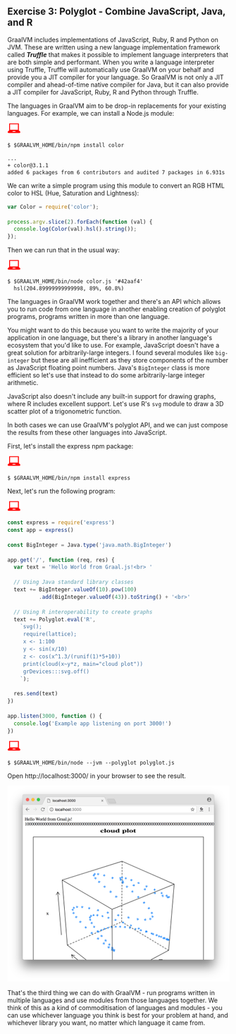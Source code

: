 ## Exercise 3: Polyglot - Combine JavaScript, Java, and R

GraalVM includes implementations of JavaScript, Ruby, R and Python on JVM. These are written using a new language implementation framework called
_**Truffle**_ that makes it possible to implement language interpreters that are
both simple and performant. When you write a language interpreter using
Truffle, Truffle will automatically use GraalVM on your behalf and provide you a JIT
compiler for your language. So GraalVM is not only a JIT compiler and
ahead-of-time native compiler for Java, but it can also provide a JIT compiler for
JavaScript, Ruby, R and Python through Truffle.

The languages in GraalVM aim to be drop-in replacements for your existing
languages. For example, we can install a Node.js module:

![user input](../images/userinput.png)

`$ $GRAALVM_HOME/bin/npm install color`

```
...
+ color@3.1.1
added 6 packages from 6 contributors and audited 7 packages in 6.931s
```

We can write a simple program using this module to convert an RGB HTML color to
HSL (Hue, Saturation and Lightness):

```javascript
var Color = require('color');

process.argv.slice(2).forEach(function (val) {
  console.log(Color(val).hsl().string());
});
```

Then we can run that in the usual way:

![user input](../images/userinput.png)

```
$ $GRAALVM_HOME/bin/node color.js '#42aaf4'
  hsl(204.89999999999998, 89%, 60.8%)
```

The languages in GraalVM work together and there's an API which allows you to run code
from one language in another enabling creation of polyglot programs, programs
written in more than one language.

You might want to do this because you want to write the majority of your application in one language, but there's a library in another language's ecosystem that you'd like to use. For example, JavaScript doesn't have a great solution for arbitrarily-large integers. I found several modules like `big-integer` but these are all inefficient as they store components of the number as JavaScript floating point numbers. Java's `BigInteger` class is more efficient so let's use that instead to do some arbitrarily-large integer arithmetic.

JavaScript also doesn't include any built-in support for drawing graphs, where R includes excellent support. Let's use R's `svg` module to draw a 3D scatter plot of a trigonometric function.

In both cases we can use GraalVM's polyglot API, and we can just compose the results from these other languages into JavaScript.

First, let's install the express npm package:

![user input](../images/userinput.png)

`$ $GRAALVM_HOME/bin/npm install express`

Next, let's run the following program:

![user input](../images/userinput.png)

```js
const express = require('express')
const app = express()

const BigInteger = Java.type('java.math.BigInteger')

app.get('/', function (req, res) {
  var text = 'Hello World from Graal.js!<br> '

  // Using Java standard library classes
  text += BigInteger.valueOf(10).pow(100)
          .add(BigInteger.valueOf(43)).toString() + '<br>'

  // Using R interoperability to create graphs
  text += Polyglot.eval('R',
    `svg();
     require(lattice);
     x <- 1:100
     y <- sin(x/10)
     z <- cos(x^1.3/(runif(1)*5+10))
     print(cloud(x~y*z, main="cloud plot"))
     grDevices:::svg.off()
    `);

  res.send(text)
})

app.listen(3000, function () {
  console.log('Example app listening on port 3000!')
})
```

![user input](../images/userinput.png)

`$ $GRAALVM_HOME/bin/node --jvm --polyglot polyglot.js`

Open http://localhost:3000/ in your browser to see the result.

![polyglot.js](../images/polyglot.png)

That's the third thing we can do with GraalVM - run programs written in multiple
languages and use modules from those languages together. We think of this as a
kind of commoditisation of languages and modules - you can use whichever
language you think is best for your problem at hand, and whichever library you
want, no matter which language it came from.